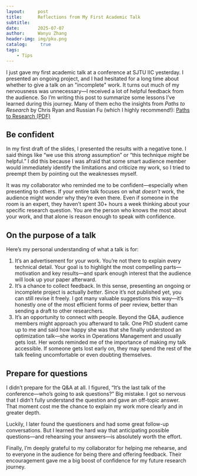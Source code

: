 ```yaml
---
layout:     post
title:      Reflections from My First Academic Talk
subtitle:   
date:       2025-07-07
author:     Wanyu Zhang
header-img: img/pku.png
catalog: 	 true
tags:
    - Tips
---
```


I just gave my first academic talk at a conference at SJTU IIC yesterday. I presented an ongoing project, and I had hesitated for a long time about whether to give a talk on an "incomplete" work. It turns out much of my nervousness was unnecessary—I received a lot of helpful feedback from the audience. So I’m writing this post to summarize some lessons I’ve learned during this journey. Many of them echo the insights from *Paths to Research* by Chris Ryan and Russian Fu (which I highly recommend!): [Paths to Research (PDF)](https://christopher-thomas-ryan.github.io/papers/Paths_to_Research.pdf)

## Be confident

In my first draft of the slides, I presented the results with a negative tone. I said things like “we use this *strong* assumption” or “this technique *might* be helpful.” I did this because I was afraid that some smart audience member would immediately identify the limitations and criticize my work, so I tried to preempt them by pointing out the weaknesses myself.

It was my collaborator who reminded me to be confident—especially when presenting to others. If your entire talk focuses on what *doesn’t* work, the audience might wonder why they’re even there. Even if someone in the room is an expert, they haven’t spent 30+ hours a week thinking about your specific research question. You are the person who knows the most about your work, and that alone is reason enough to speak with confidence.

## On the purpose of a talk

Here’s my personal understanding of what a talk is for:

1. It’s an advertisement for your work. You’re not there to explain every technical detail. Your goal is to highlight the most compelling parts—motivation and key results—and spark enough interest that the audience will look up your paper afterward.
2. It’s a chance to collect feedback. In this sense, presenting an ongoing or incomplete project is actually *better*. Since it’s not published yet, you can still revise it freely. I got many valuable suggestions this way—it’s honestly one of the most efficient forms of peer review, better than sending a draft to other researchers.
3. It’s an opportunity to connect with people. Beyond the Q&A, audience members might approach you afterward to talk. One PhD student came up to me and said how happy she was that she finally understood an optimization talk—she works in Operations Management and usually gets lost. Her words reminded me of the importance of making my talk accessible. If someone gets lost early on, they may spend the rest of the talk feeling uncomfortable or even doubting themselves.

## Prepare for questions

I didn’t prepare for the Q&A at all. I figured, “It’s the last talk of the conference—who’s going to ask questions?” Big mistake. I got so nervous that I didn’t fully understand the question and gave an off-topic answer. That moment cost me the chance to explain my work more clearly and in greater depth.

Luckily, I later found the questioners and had some great follow-up conversations. But I learned the hard way that anticipating possible questions—and rehearsing your answers—is absolutely worth the effort.

Finally, I’m deeply grateful to my collaborator for helping me rehearse, and to everyone in the audience for being there and offering feedback. Their encouragement gave me a big boost of confidence for my future research journey.

